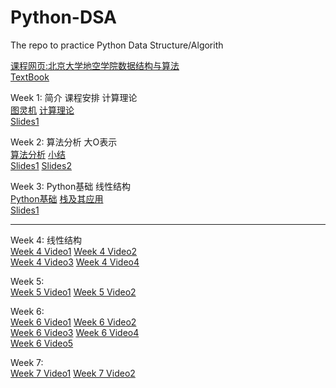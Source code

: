 # Python-DSA
The repo to practice Python Data Structure/Algorith  

[课程网页:北京大学地空学院数据结构与算法](http://gis4g.pku.edu.cn/course/pythonds/)  
[TextBook](https://runestone.academy/runestone/books/published/pythonds/index.html)  

Week 1: 简介 课程安排  计算理论  
[图灵机](https://www.bilibili.com/video/BV1S741177C9?p=1)  [计算理论](https://www.bilibili.com/video/BV1V7411M7YV)  
[Slides1](/Slides/week1/sessdsa2020-00.pdf)  

Week 2: 算法分析 大O表示  
[算法分析](https://www.bilibili.com/video/BV1eE411n7q2)  [小结](https://www.bilibili.com/video/BV1eE411n79a?p=3)  
[Slides1](/Slides/week2/sessdsa2020-02.pdf)  [Slides2](/Slides/week2/sessdsa2020-04.pdf)   

Week 3:  Python基础  线性结构  
[Python基础](https://www.bilibili.com/video/BV17E411478j)  [栈及其应用](https://www.bilibili.com/video/BV13E411g7VL)    
[Slides1](/Slides/week3/sessdsa2020-05.pdf)  

---

Week 4: 线性结构  
[Week 4 Video1](https://www.bilibili.com/video/BV1QE411N7c5)    [Week 4 Video2](https://www.bilibili.com/video/BV1NE411j7gj)    
[Week 4 Video3](https://www.bilibili.com/video/BV1iE411G7Qp)    [Week 4 Video4](https://www.bilibili.com/video/BV1zE411G7hx)  

Week 5:   
[Week 5 Video1](https://www.bilibili.com/video/BV127411d7jR)    [Week 5 Video2](https://www.bilibili.com/video/BV1GE411N7f1)  

Week 6:   
[Week 6 Video1](https://www.bilibili.com/video/BV1S7411y7Zd)    [Week 6 Video2](https://www.bilibili.com/video/BV1w741117w4)    
[Week 6 Video3](https://www.bilibili.com/video/BV1xV411f7gK)    [Week 6 Video4](https://www.bilibili.com/video/BV1ie411x7pP)    
[Week 6 Video5](https://www.bilibili.com/video/BV1n54y1d7Gi)  

Week 7:   
[Week 7 Video1](https://www.bilibili.com/video/BV1MC4y1s7mm)    [Week 7 Video2](https://www.bilibili.com/video/BV1pK4y1r7r2)     